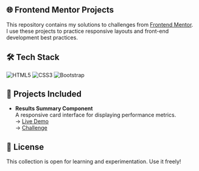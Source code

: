 ## 🌐 Frontend Mentor Projects

This repository contains my solutions to challenges from [Frontend Mentor](https://www.frontendmentor.io/).  
I use these projects to practice responsive layouts and front-end development best practices.

## 🛠️ Tech Stack

![HTML5](https://img.shields.io/badge/-HTML5-E34F26?logo=html5&logoColor=white&logoWidth=30)
![CSS3](https://img.shields.io/badge/-CSS3-1572B6?logo=css3&logoColor=white&logoWidth=30)
![Bootstrap](https://img.shields.io/badge/Bootstrap-7952B3?style=flat&logo=bootstrap&logoColor=white)

## 🚀 Projects Included

- **Results Summary Component**  
  A responsive card interface for displaying performance metrics.  
  → [Live Demo](https://codepen.io/Work-Reinis/pen/GgpWWzo)  
  → [Challenge](https://www.frontendmentor.io/challenges/results-summary-component-CE_K6s0maV)

<!-- 
## Usage

```bash
# Clone the repo
git clone https://github.com/WorkReinis/frontend-mentor-projects.git
cd frontend-mentor-projects

# Navigate to the specific project folder
cd frontend-mentor-projects/results-summary-component

# Open index.html in your browser
open index.html
```
 -->

## 📜 License

This collection is open for learning and experimentation. Use it freely!